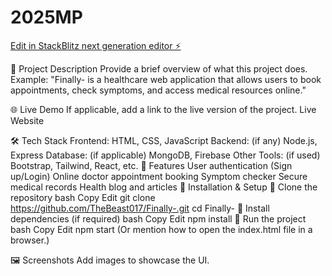 # 2025MP

[Edit in StackBlitz next generation editor ⚡️](https://stackblitz.com/~/github.com/TheBeast017/2025MP)

📌 Project Description
Provide a brief overview of what this project does. Example:
"Finally- is a healthcare web application that allows users to book appointments, check symptoms, and access medical resources online."

🌐 Live Demo
If applicable, add a link to the live version of the project.
Live Website

🛠 Tech Stack
Frontend: HTML, CSS, JavaScript
Backend: (if any) Node.js, Express
Database: (if applicable) MongoDB, Firebase
Other Tools: (if used) Bootstrap, Tailwind, React, etc.
🚀 Features
User authentication (Sign up/Login)
Online doctor appointment booking
Symptom checker
Secure medical records
Health blog and articles
📂 Installation & Setup
⿡ Clone the repository
bash
Copy
Edit
git clone https://github.com/TheBeast017/Finally-.git
cd Finally-
⿢ Install dependencies (if required)
bash
Copy
Edit
npm install
⿣ Run the project
bash
Copy
Edit
npm start
(Or mention how to open the index.html file in a browser.)

🖼 Screenshots
Add images to showcase the UI.
